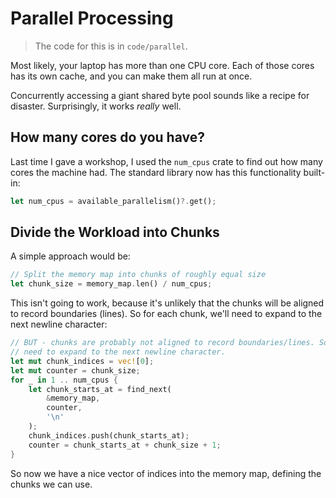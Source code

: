 # Parallel Processing

> The code for this is in `code/parallel`.

Most likely, your laptop has more than one CPU core. Each of those cores has its own cache,
and you can make them all run at once.

Concurrently accessing a giant shared byte pool sounds like a recipe for disaster. Surprisingly,
it works *really* well.

## How many cores do you have?

Last time I gave a workshop, I used the `num_cpus` crate to find out how many cores the
machine had. The standard library now has this functionality built-in:

```rust
let num_cpus = available_parallelism()?.get();
```

## Divide the Workload into Chunks

A simple approach would be:

```rust
// Split the memory map into chunks of roughly equal size
let chunk_size = memory_map.len() / num_cpus;
```

This isn't going to work, because it's unlikely that the chunks will be aligned to record
boundaries (lines). So for each chunk, we'll need to expand to the next newline character:

```rust
// BUT - chunks are probably not aligned to record boundaries/lines. So for each chunk, we'll
// need to expand to the next newline character.
let mut chunk_indices = vec![0];
let mut counter = chunk_size;
for _ in 1 .. num_cpus {
    let chunk_starts_at = find_next(
        &memory_map,
        counter,
        '\n'
    );
    chunk_indices.push(chunk_starts_at);
    counter = chunk_starts_at + chunk_size + 1;
}
```

So now we have a nice vector of indices into the memory map, defining the chunks
we can use.